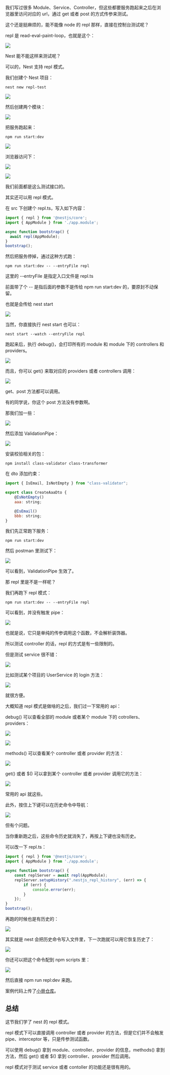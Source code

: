 ﻿我们写过很多 Module、Service、Controller，但这些都要服务跑起来之后在浏览器里访问对应的 url，通过 get 或者 post 的方式传参来测试。

这个还是挺麻烦的，能不能像 node 的 repl 那样，直接在控制台测试呢？

repl 是 read-eval-paint-loop，也就是这个：

![](./image/第82章—Nest的REPL模式-1.image#?w=566&h=482&s=51437&e=png&b=000000.png)

Nest 能不能这样来测试呢？

可以的，Nest 支持 repl 模式。

我们创建个 Nest 项目：

```
nest new repl-test
```

![](./image/第82章—Nest的REPL模式-2.image#?w=840&h=642&s=141942&e=png&b=010101.png)

然后创建两个模块：

![](./image/第82章—Nest的REPL模式-3.image#?w=926&h=1016&s=239764&e=png&b=191919.png)

把服务跑起来：

```
npm run start:dev
```
![](./image/第82章—Nest的REPL模式-4.image#?w=1704&h=994&s=451390&e=png&b=181818.png)

浏览器访问下：

![](./image/第82章—Nest的REPL模式-5.image#?w=600&h=182&s=19289&e=png&b=ffffff.png)

![](./image/第82章—Nest的REPL模式-6.image#?w=604&h=204&s=19983&e=png&b=ffffff.png)

我们前面都是这么测试接口的。

其实还可以用 repl 模式。

在 src 下创建个 repl.ts，写入如下内容：

```javascript
import { repl } from '@nestjs/core';
import { AppModule } from './app.module';

async function bootstrap() {
  await repl(AppModule);
}
bootstrap();
```
然后把服务停掉，通过这种方式跑：

```
npm run start:dev -- --entryFile repl
```

这里的 --entryFile 是指定入口文件是 repl.ts

前面带了个 -- 是指后面的参数不是传给 npm run start:dev 的，要原封不动保留。

也就是会传给 nest start

![](./image/第82章—Nest的REPL模式-7.image#?w=690&h=114&s=25838&e=png&b=202020.png)

当然，你直接执行 nest start 也可以：

```
nest start --watch --entryFile repl
```

跑起来后，执行 debug()，会打印所有的 module 和 module 下的 controllers 和 providers。

![](./image/第82章—Nest的REPL模式-8.image#?w=588&h=794&s=87297&e=png&b=181818.png)

而且，你可以 get() 来取对应的 providers 或者 controllers 调用：

![](./image/第82章—Nest的REPL模式-9.image#?w=1062&h=698&s=116051&e=png&b=1c1c1c.png)

get、post 方法都可以调用。

有的同学说，你这个 post 方法没有参数啊。

那我们加一些：

![](./image/第82章—Nest的REPL模式-10.image#?w=690&h=286&s=36309&e=png&b=1f1f1f.png)

然后添加 ValidationPipe：

![](./image/第82章—Nest的REPL模式-11.image#?w=1046&h=612&s=127403&e=png&b=1f1f1f.png)

安装校验相关的包：

```
npm install class-validator class-transformer
```

在 dto 添加约束：

```javascript
import { IsEmail, IsNotEmpty } from "class-validator";

export class CreateAaaDto {
    @IsNotEmpty()
    aaa: string;

    @IsEmail()
    bbb: string;
}
```

我们先正常跑下服务：

```
npm run start:dev
```
然后 postman 里测试下：

![](./image/第82章—Nest的REPL模式-12.image#?w=788&h=838&s=83951&e=png&b=fcfcfc.png)

可以看到，ValidationPipe 生效了。

那 repl 里是不是一样呢？

我们再跑下 repl 模式：

```
npm run start:dev -- --entryFile repl
```

可以看到，并没有触发 pipe：

![](./image/第82章—Nest的REPL模式-13.image#?w=1098&h=804&s=167939&e=png&b=1b1b1b.png)

也就是说，它只是单纯的传参调用这个函数，不会解析装饰器。

所以测试 controller 的话，repl 的方式是有一些限制的。

但是测试 service 很不错：

![](./image/第82章—Nest的REPL模式-14.image#?w=644&h=214&s=26237&e=png&b=181818.png)

比如测试某个项目的 UserService 的 login 方法：

![](./image/第82章—Nest的REPL模式-15.image#?w=1534&h=1422&s=336812&e=png&b=191919.png)

就很方便。

大概知道 repl 模式是做啥的之后，我们过一下常用的 api：

debug() 可以查看全部的 module 或者某个 module 下的 cotrollers、providers：

![](./image/第82章—Nest的REPL模式-16.image#?w=466&h=644&s=62438&e=png&b=181818.png)

![](./image/第82章—Nest的REPL模式-17.image#?w=426&h=296&s=28159&e=png&b=181818.png)

methods() 可以查看某个 controller 或者 provider 的方法：

![](./image/第82章—Nest的REPL模式-18.image#?w=530&h=338&s=27089&e=png&b=181818.png)

get() 或者 $() 可以拿到某个 controller 或者 provider 调用它的方法：

![](./image/第82章—Nest的REPL模式-19.image#?w=800&h=288&s=40856&e=png&b=181818.png)

常用的 api 就这些。

此外，按住上下键可以在历史命令中导航：

![](./image/第82章—Nest的REPL模式-20.image#?w=1234&h=718&s=96689&e=gif&f=26&b=191919.png)

但有个问题。

当你重新跑之后，这些命令历史就消失了，再按上下键也没有历史。

可以改一下 repl.ts：

```javascript
import { repl } from '@nestjs/core';
import { AppModule } from './app.module';

async function bootstrap() {
    const replServer = await repl(AppModule);
    replServer.setupHistory(".nestjs_repl_history", (err) => {
        if (err) {
            console.error(err);
        }
    });
}
bootstrap();

```
再跑的时候也是有历史的：

![](./image/第82章—Nest的REPL模式-21.image#?w=1572&h=764&s=319655&e=gif&f=42&b=191919.png)

其实就是 nest 会把历史命令写入文件里，下一次跑就可以用它恢复历史了：

![](./image/第82章—Nest的REPL模式-22.image#?w=482&h=272&s=27250&e=png&b=1f1f1f.png)

你还可以把这个命令配到 npm scripts 里：

![](./image/第82章—Nest的REPL模式-23.image#?w=924&h=114&s=25935&e=png&b=202020.png)

然后直接 npm run repl:dev 来跑。

案例代码上传了[小册仓库](https://github.com/QuarkGluonPlasma/nestjs-course-code/tree/main/repl-login)。

## 总结

这节我们学了 nest 的 repl 模式。

repl 模式下可以直接调用 controller 或者 provider 的方法，但是它们并不会触发 pipe、interceptor 等，只是传参测试函数。

可以使用 debug() 拿到 module、controller、provider 的信息，methods() 拿到方法，然后 get() 或者 $() 拿到 controller、provider 然后调用。

repl 模式对于测试 service 或者 contoller 的功能还是很有用的。
